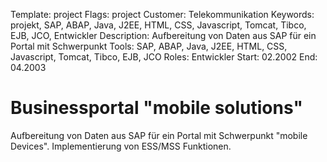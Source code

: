 Template: project
Flags: project
Customer: Telekommunikation
Keywords: projekt, SAP, ABAP, Java, J2EE, HTML, CSS, Javascript, Tomcat, Tibco, EJB, JCO, Entwickler
Description: Aufbereitung von Daten aus SAP für ein Portal mit Schwerpunkt
Tools: SAP, ABAP, Java, J2EE, HTML, CSS, Javascript, Tomcat, Tibco, EJB, JCO
Roles: Entwickler
Start: 02.2002
End: 04.2003

# Businessportal "mobile solutions"

Aufbereitung von Daten aus SAP für ein Portal mit Schwerpunkt "mobile Devices". Implementierung von ESS/MSS Funktionen.


